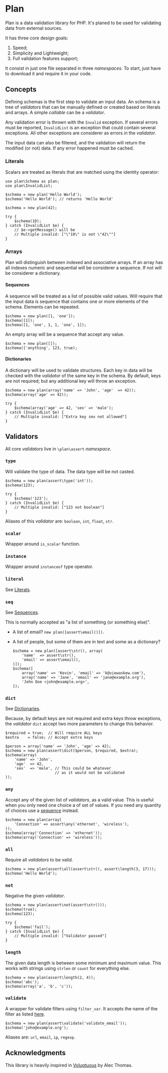 Plan
====

Plan is a data validation library for PHP. It's planed to be used for
validating data from external sources.

It has three core design goals:

1. Speed;
2. Simplicity and Lightweight;
3. Full validation features support;

It consist in just one file separated in three _namespaces_. To start, just
have to download it and require it in your code.

Concepts
--------

Defining schemas is the first step to validate an input data. An schema is a
tree of _validators_ that can be manually defined or created based on literals
and arrays. A simple _callable_ can be a _validator_.

Any validation error is thrown with the `Invalid` exception. If several errors
must be reported, `InvalidList` is an exception that could contain several
exceptions. All other exceptions are considerer as errors in the _validator_.

The input data can also be filtered, and the validation will return the
modified (or not) data. If any error happened must be cached.

### Literals

Scalars are treated as literals that are matched using the identity operator:

    use plan\Schema as plan;
    use plan\InvalidList;
    
    $schema = new plan('Hello World');
    $schema('Hello World'); // returns 'Hello World'
    
    $schema = new plan(42);
    
    try {
        $schema(10);
    } catch (InvalidList $e) {
        // $e->getMessage() will be
        // Multiple invalid: ["\"10\" is not \"42\""]
    }

### Arrays

Plan will distinguish between indexed and associative arrays. If an array has
all indexes numeric and sequential will be considerer a sequence. If not will
be considerer a dictionary.

#### Sequences

A sequence will be treated as a list of possible valid values. Will require
that the input data is sequence that contains one or more elements of the
schema. Elements can be repeated.

    $schema = new plan([1, 'one']);
    $schema([1]);
    $schema([1, 'one', 1, 1, 'one', 1]);

An empty array will be a sequence that accept any value.

    $schema = new plan([]);
    $schema(['anything', 123, true);

#### Dictionaries

A dictionary will be used to validate structures. Each key in data will be
checked with the _validator_ of the same key in the schema. By default, keys
are not required; but any additional key will throw an exception.

    $schema = new plan(array('name' => 'John', 'age'  => 42));
    $schema(array('age' => 42));
    
    try {
        $schema(array('age' => 42, 'sex' => 'male');
    } catch (InvalidList $e) {
        // Multiple invalid: ["Extra key sex not allowed"]
    }

Validators
----------

All core _validators_ live in `\plan\assert` _namespace_.

### `type`

Will validate the type of data. The data type will be not casted.

    $schema = new plan(assert\type('int'));
    $schema(123);
    
    try {
        $schema('123');
    } catch (InvalidList $e) {
        // Multiple invalid: ["123 not boolean"]
    }

Aliases of this _validator_ are: `boolean`, `int`, `float`, `str`.

### `scalar`

Wrapper around `is_scalar` function.

### `instance`

Wrapper around `instanceof` type operator.

### `literal`

See [Literals](#literals).

### `seq`

See [Sequences](#sequences).

This is normally accepted as "a list of something (or something else)".

*   A list of email? `new plan([assert\email()])`.
*   A list of people, but some of them are in text and some as a dictionary?

        $schema = new plan([assert\str(), array(
            'name'  => assert\str(),
            'email' => assert\email(),
        )]);
        $schema([
            array('name' => 'Kevin', 'email' => 'k@viewaskew.com'),
            array('name' => 'Jane', 'email' => 'jane@example.org'),
            'John Doe <john@example.org>',
        ]);

### `dict`

See [Dictionaries](#dictionaries).

Because, by default keys are not required and extra keys throw exceptions,
the _validator_ `dict` accept two more parameters to change this behavior.

    $required = true;  // Will require ALL keys
    $extra    = false; // Accept extra keys
    
    $person = array('name' => 'John', 'age' => 42);
    $schema = new plan(assert\dict($person, $required, $extra);
    $schema(array(
        'name' => 'John',
        'age'  => 42,
        'sex'  => 'male', // This could be whatever
                          // as it would not be validated
    ));

### `any`

Accept any of the given list of _validators_, as a valid value. This is useful
when you only need one choice a of set of values. If you need any quantity
of choices use a [sequence](#sequence) instead.

    $schema = new plan(array(
        'Connection' => assert\any('ethernet', 'wireless'),
    ));
    $schema(array('Connection' => 'ethernet'));
    $schema(array('Connection' => 'wireless'));

### `all`

Require all _validators_ to be valid.

    $schema = new plan(assert\all(assert\str(), assert\length(3, 17)));
    $schema('Hello World');

### `not`

Negative the given _validator_.

    $schema = new plan(assert\not(assert\str()));
    $schema(true);
    $schema(123);
    
    try {
        $schema('fail');
    } catch (InvalidList $e) {
        // Multiple invalid: ["Validator passed"]
    }

### `length`

The given data length is between some minimum and maximum value. This works
with strings using `strlen` or `count` for everything else.

    $schema = new plan(assert\length(2, 4));
    $schema('abc');
    $schema(array('a', 'b', 'c'));

### `validate`

A wrapper for validate filters using `filter_var`. It accepts the name of the
filter as listed [here](http://php.net/manual/en/filter.filters.validate.php).

    $schema = new plan(assert\validate('validate_email'));
    $schema('john@example.org');

Aliases are: `url`, `email`, `ip`, `regexp`.

Acknowledgments
---------------

This library is heavily inspired in [Voluptuous][] by Alec Thomas.

[Voluptuous]: https://github.com/alecthomas/voluptuous
